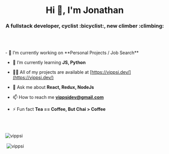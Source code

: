 <h1 align="center">Hi 👋, I'm Jonathan</h1>
<h3 align="center">A fullstack developer, 
cyclist :bicyclist:, 
new climber :climbing:</h3>

<br>
<br>
<br>
- 🔭 I’m currently working on **Personal Projects / Job Search**

- 🌱 I’m currently learning **JS, Python**

- 👨‍💻 All of my projects are available at [https://vippsi.dev/](https://vippsi.dev/)

- 💬 Ask me about **React, Redux, NodeJs**

- 📫 How to reach me **vippsidev@gmail.com**

- ⚡ Fun fact **Tea == Coffee, But Chai > Coffee**

<br>
<br>

<p>
<img align="center"  src="https://github-readme-stats.vercel.app/api/top-langs/?username=vippsi&layout=compact&hide=html" alt="vippsi" /></p>
<p>&nbsp;<img align="center" src="https://github-readme-stats.vercel.app/api?username=vippsi&show_icons=true" alt="vippsi" /></p>
